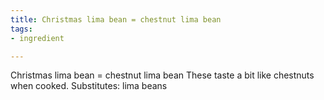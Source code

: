 ```yaml
---
title: Christmas lima bean = chestnut lima bean
tags:
- ingredient

---
```

Christmas lima bean = chestnut lima bean These taste a bit like chestnuts when cooked. Substitutes: lima beans
